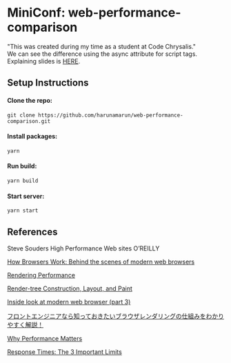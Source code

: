 # MiniConf: web-performance-comparison   
"This was created during my time as a student at Code Chrysalis."   
We can see the difference using the async attribute for script tags.   
Explaining slides is <a href=https://www.slideshare.net/HarunaUtsumi/deep-dive-into-browser-internal-processing>HERE</a>.


## Setup Instructions
#### Clone the repo:
```
git clone https://github.com/harunamarun/web-performance-comparison.git
```

#### Install packages:
```
yarn
```

#### Run build:
```
yarn build
```

#### Start server:
```
yarn start
```




## References
Steve Souders High Performance Web sites O’REILLY

[How Browsers Work: Behind the scenes of modern web browsers](https://www.html5rocks.com/en/tutorials/internals/howbrowserswork/)

[Rendering Performance](https://developers.google.com/web/fundamentals/performance/rendering/?hl=en)

[Render-tree Construction, Layout, and Paint](https://developers.google.com/web/fundamentals/performance/critical-rendering-path/render-tree-construction?hl=en)

[Inside look at modern web browser (part 3)](https://developers.google.com/web/updates/2018/09/inside-browser-part3)

[フロントエンジニアなら知っておきたいブラウザレンダリングの仕組みをわかりやすく解説！](https://leap-in.com/ja/lets-learn-how-to-browser-works/)

[Why Performance Matters](https://developers.google.com/web/fundamentals/performance/why-performance-matters?hl=en)

[Response Times: The 3 Important Limits](https://www.nngroup.com/articles/response-times-3-important-limits/)


